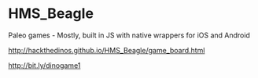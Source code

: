 # HMS_Beagle
Paleo games - Mostly, built in JS with native wrappers for iOS and Android

http://hackthedinos.github.io/HMS_Beagle/game_board.html

http://bit.ly/dinogame1


